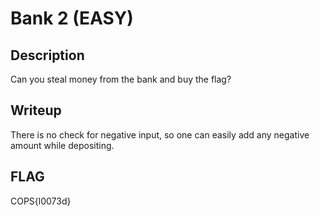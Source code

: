 # Bank 2 (EASY)

## Description
Can you steal money from the bank and buy the flag?

## Writeup
There is no check for negative input, so one can easily add any negative amount while depositing.

## FLAG
COPS{l0073d}
